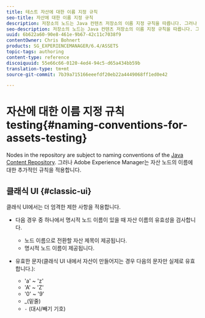 ```yaml
---
title: 테스트 자산에 대한 이름 지정 규칙
seo-title: 자산에 대한 이름 지정 규칙
description: 저장소의 노드는 Java 컨텐츠 저장소의 이름 지정 규칙을 따릅니다. 그러나 Adobe Experience Manager는 자산 노드의 이름에 대한 추가적인 규칙을 적용합니다.
seo-description: 저장소의 노드는 Java 컨텐츠 저장소의 이름 지정 규칙을 따릅니다. 그러나 Adobe Experience Manager는 자산 노드의 이름에 대한 추가적인 규칙을 적용합니다.
uuid: 6b622a60-90e8-461e-9b67-42c11c7038f9
contentOwner: Chris Bohnert
products: SG_EXPERIENCEMANAGER/6.4/ASSETS
topic-tags: authoring
content-type: reference
discoiquuid: 55e66c66-0120-4ed4-94c5-d65a434bb59b
translation-type: tm+mt
source-git-commit: 7b39a715166eeefdf20eb22a4449068ff1ed0e42

---
```



# 자산에 대한 이름 지정 규칙 testing{#naming-conventions-for-assets-testing}

Nodes in the repository are subject to naming conventions of the [Java Content Repository](/help/sites-developing/the-basics.md#java-content-repository). 그러나 Adobe Experience Manager는 자산 노드의 이름에 대한 추가적인 규칙을 적용합니다.

## 클래식 UI {#classic-ui}

클래식 UI에서는 더 엄격한 제한 사항을 적용합니다.

* 다음 경우 중 하나에서 명시적 노드 이름이 있을 때 자산 이름의 유효성을 검사합니다.

   * 노드 이름으로 전환할 자산 제목이 제공됩니다.
   * 명시적 노드 이름이 제공됩니다.

* 유효한 문자(클래식 UI 내에서 자산이 만들어지는 경우 다음의 문자만 실제로 유효합니다.):

   * &#39;a&#39; ~ &#39;z&#39;
   * &#39;A&#39; ~ &#39;Z&#39;
   * &#39;0&#39; ~ &#39;9&#39;
   * _(밑줄)
   * `-` (대시/빼기 기호)


